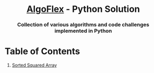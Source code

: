 <div align="center">
<!-- Title: -->
  <h1><a href="https://github.com/AlgoFlex/python-solutions">AlgoFlex</a> - Python Solution</h1>

<!-- Short description: -->
  <h3>Collection of various algorithms and code challenges implemented in Python </h3>
</div>

# Table of Contents
1. [Sorted Squared Array](https://github.com/AlgoFlex/python-solutions/blob/main/algorithms/sorted_squared_array/sorted_squared_array.py)
